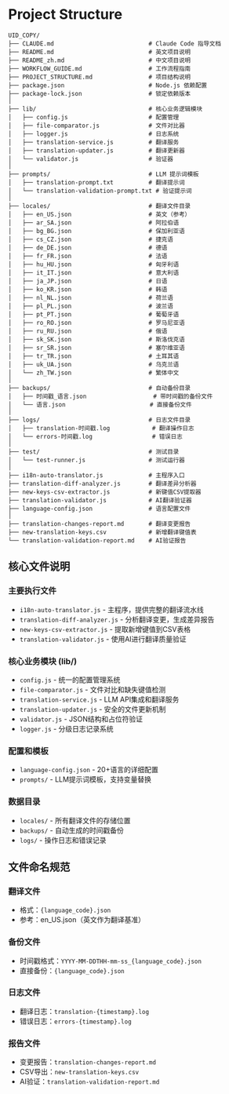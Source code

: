 # Project Structure

```
UID_COPY/
├── CLAUDE.md                           # Claude Code 指导文档
├── README.md                           # 英文项目说明
├── README_zh.md                        # 中文项目说明
├── WORKFLOW_GUIDE.md                   # 工作流程指南
├── PROJECT_STRUCTURE.md                # 项目结构说明
├── package.json                        # Node.js 依赖配置
├── package-lock.json                   # 锁定依赖版本
│
├── lib/                                # 核心业务逻辑模块
│   ├── config.js                       # 配置管理
│   ├── file-comparator.js              # 文件对比器
│   ├── logger.js                       # 日志系统
│   ├── translation-service.js          # 翻译服务
│   ├── translation-updater.js          # 翻译更新器
│   └── validator.js                    # 验证器
│
├── prompts/                            # LLM 提示词模板
│   ├── translation-prompt.txt          # 翻译提示词
│   └── translation-validation-prompt.txt # 验证提示词
│
├── locales/                            # 翻译文件目录
│   ├── en_US.json                      # 英文（参考）
│   ├── ar_SA.json                      # 阿拉伯语
│   ├── bg_BG.json                      # 保加利亚语
│   ├── cs_CZ.json                      # 捷克语
│   ├── de_DE.json                      # 德语
│   ├── fr_FR.json                      # 法语
│   ├── hu_HU.json                      # 匈牙利语
│   ├── it_IT.json                      # 意大利语
│   ├── ja_JP.json                      # 日语
│   ├── ko_KR.json                      # 韩语
│   ├── nl_NL.json                      # 荷兰语
│   ├── pl_PL.json                      # 波兰语
│   ├── pt_PT.json                      # 葡萄牙语
│   ├── ro_RO.json                      # 罗马尼亚语
│   ├── ru_RU.json                      # 俄语
│   ├── sk_SK.json                      # 斯洛伐克语
│   ├── sr_SR.json                      # 塞尔维亚语
│   ├── tr_TR.json                      # 土耳其语
│   ├── uk_UA.json                      # 乌克兰语
│   └── zh_TW.json                      # 繁体中文
│
├── backups/                            # 自动备份目录
│   ├── 时间戳_语言.json                   # 带时间戳的备份文件
│   └── 语言.json                        # 直接备份文件
│
├── logs/                               # 日志文件目录
│   ├── translation-时间戳.log            # 翻译操作日志
│   └── errors-时间戳.log                 # 错误日志
│
├── test/                               # 测试目录
│   └── test-runner.js                  # 测试运行器
│
├── i18n-auto-translator.js             # 主程序入口
├── translation-diff-analyzer.js        # 翻译差异分析器
├── new-keys-csv-extractor.js           # 新键值CSV提取器
├── translation-validator.js            # AI翻译验证器
├── language-config.json                # 语言配置文件
│
├── translation-changes-report.md       # 翻译变更报告
├── new-translation-keys.csv            # 新增翻译键值表
└── translation-validation-report.md    # AI验证报告
```

## 核心文件说明

### 主要执行文件
- `i18n-auto-translator.js` - 主程序，提供完整的翻译流水线
- `translation-diff-analyzer.js` - 分析翻译变更，生成差异报告
- `new-keys-csv-extractor.js` - 提取新增键值到CSV表格
- `translation-validator.js` - 使用AI进行翻译质量验证

### 核心业务模块 (lib/)
- `config.js` - 统一的配置管理系统
- `file-comparator.js` - 文件对比和缺失键值检测
- `translation-service.js` - LLM API集成和翻译服务
- `translation-updater.js` - 安全的文件更新机制
- `validator.js` - JSON结构和占位符验证
- `logger.js` - 分级日志记录系统

### 配置和模板
- `language-config.json` - 20+语言的详细配置
- `prompts/` - LLM提示词模板，支持变量替换

### 数据目录
- `locales/` - 所有翻译文件的存储位置
- `backups/` - 自动生成的时间戳备份
- `logs/` - 操作日志和错误记录

## 文件命名规范

### 翻译文件
- 格式：`{language_code}.json`
- 参考：en_US.json（英文作为翻译基准）

### 备份文件
- 时间戳格式：`YYYY-MM-DDTHH-mm-ss_{language_code}.json`
- 直接备份：`{language_code}.json`

### 日志文件
- 翻译日志：`translation-{timestamp}.log`
- 错误日志：`errors-{timestamp}.log`

### 报告文件
- 变更报告：`translation-changes-report.md`
- CSV导出：`new-translation-keys.csv`
- AI验证：`translation-validation-report.md`